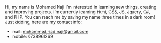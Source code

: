 Hi, my name is Mohamed Naji
I’m interested in learning new things, creating and improving  projects.
I’m currently learning Html, CSS, JS, Jquery, C#, and PHP.
You can reach me by saying my name three times in a dark room! Just kidding, here are my contact info:
- mail: mohammed.riad.naji@gmail.com
- mobile: 0738961269

<!---
Aj31887/Aj31887 is a ✨ special ✨ repository because its `README.md` (this file) appears on your GitHub profile.
You can click the Preview link to take a look at your changes.
--->
